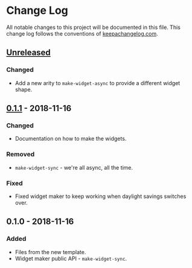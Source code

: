 # Change Log
All notable changes to this project will be documented in this file. This change log follows the conventions of [keepachangelog.com](http://keepachangelog.com/).

## [Unreleased]
### Changed
- Add a new arity to `make-widget-async` to provide a different widget shape.

## [0.1.1] - 2018-11-16
### Changed
- Documentation on how to make the widgets.

### Removed
- `make-widget-sync` - we're all async, all the time.

### Fixed
- Fixed widget maker to keep working when daylight savings switches over.

## 0.1.0 - 2018-11-16
### Added
- Files from the new template.
- Widget maker public API - `make-widget-sync`.

[Unreleased]: https://github.com/your-name/spreadsheets/compare/0.1.1...HEAD
[0.1.1]: https://github.com/your-name/spreadsheets/compare/0.1.0...0.1.1
